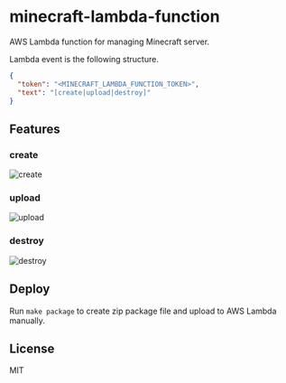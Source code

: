 # minecraft-lambda-function
AWS Lambda function for managing Minecraft server.

Lambda event is the following structure.
```json
{
  "token": "<MINECRAFT_LAMBDA_FUNCTION_TOKEN>",
  "text": "[create|upload|destroy]"
}
```

## Features
### create
![create](https://cloud.githubusercontent.com/assets/1413408/21748634/e4483e1e-d5cc-11e6-85fb-e1b1f174fbb3.png)
### upload
![upload](https://cloud.githubusercontent.com/assets/1413408/21748635/e448a00c-d5cc-11e6-86c2-be688f00f597.png)
### destroy
![destroy](https://cloud.githubusercontent.com/assets/1413408/21748633/e447f378-d5cc-11e6-8bd6-d1c234e70e70.png)

## Deploy
Run `make package` to create zip package file and upload to AWS Lambda manually.

## License
MIT
